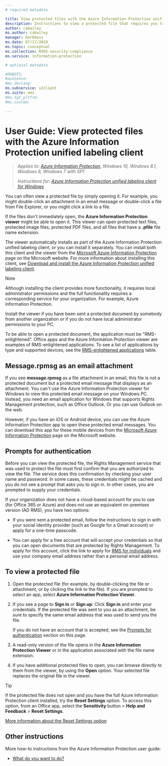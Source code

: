 ```yaml
---
# required metadata

title: View protected files with the Azure Information Protection unified labeling client
description: Instructions to view a protected file that requires you to have the Azure Information Protection unified labeling viewer installed.
author: cabailey
ms.author: cabailey
manager: barbkess
ms.date: 07/17/2019
ms.topic: conceptual
ms.collection: M365-security-compliance
ms.service: information-protection

# optional metadata

#ROBOTS:
#audience:
#ms.devlang:
ms.subservice: v2client
ms.suite: ems
#ms.tgt_pltfrm:
#ms.custom:

---
```


# User Guide: View protected files with the Azure Information Protection unified labeling client

>*Applies to: [Azure Information Protection](https://azure.microsoft.com/pricing/details/information-protection), Windows 10, Windows 8.1, Windows 8, Windows 7 with SP1*
>
> *Instructions for: [Azure Information Protection unified labeling client for Windows](../faqs.md#whats-the-difference-between-the-azure-information-protection-client-and-the-azure-information-protection-unified-labeling-client)*

You can often view a protected file by simply opening it. For example, you might double-click an attachment in an email message or double-click a file from File Explorer, or you might click a link to a file.

If the files don't immediately open, the **Azure Information Protection viewer** might be able to open it. This viewer can open protected text files, protected image files, protected PDF files, and all files that have a **.pfile** file name extension.

The viewer automatically installs as part of the Azure Information Protection unified labeling client, or you can install it separately. You can install both this client and the viewer from the [Microsoft Azure Information Protection](https://go.microsoft.com/fwlink/?LinkId=303970) page on the Microsoft website. For more information about installing this client, see [Download and install the Azure Information Protection unified labeling client](install-unifiedlabelingclient-app.md).

> [!NOTE]
> Although installing the client provides more functionality, it requires local administrator permissions and the full functionality requires a corresponding service for your organization. For example, Azure Information Protection.
> 
> Install the viewer if you have been sent a protected document by somebody from another organization or if you do not have local administrator permissions to your PC.

To be able to open a protected document, the application must be "RMS-enlightened". Office apps and the Azure Information Protection viewer are examples of RMS-enlightened applications. To see a list of applications by type and supported devices, see the [RMS-enlightened applications](../requirements-applications.md#rms-enlightened-applications) table. 

## Message.rpmsg as an email attachment

If you see **message.rpmsg** as a file attachment in an email, this file is not a protected document but a protected email message that displays as an attachment. You can't use the Azure Information Protection viewer for Windows to view this protected email message on your Windows PC. Instead, you need an email application for Windows that supports Rights Management protection, such as Office Outlook. Or you can use Outlook on the web.

However, if you have an iOS or Android device, you can use the Azure Information Protection app to open these protected email messages. You can download this app for these mobile devices from the [Microsoft Azure Information Protection](https://go.microsoft.com/fwlink/?LinkId=303970) page on the Microsoft website.

## Prompts for authentication

Before you can view the protected file, the Rights Management service that was used to protect the file must first confirm that you are authorized to view the file. The service does this confirmation by checking your user name and password. In some cases, these credentials might be cached and you do not see a prompt that asks you to sign in. In other cases, you are prompted to supply your credentials.

If your organization does not have a cloud-based account for you to use (for Office 365 or Azure) and does not use an equivalent on-premises version (AD RMS), you have two options:

- If you were sent a protected email, follow the instructions to sign in with your social identity provider (such as Google for a Gmail account) or apply for a one-time passcode.

- You can apply for a free account that will accept your credentials so that you can open documents that are protected by Rights Management. To apply for this account, click the link to apply for [RMS for individuals](https://go.microsoft.com/fwlink/?LinkId=309469) and use your company email address rather than a personal email address. 

## To view a protected file

1. Open the protected file (for example, by double-clicking the file or attachment, or by clicking the link to the file). If you are prompted to select an app, select **Azure Information Protection Viewer**. 

2. If you see a page to **Sign in** or **Sign up**: Click **Sign in** and enter your credentials. If the protected file was sent to you as an attachment, be sure to specify the same email address that was used to send you the file.
    
    If you do not have an account that is accepted, see the [Prompts for authentication](#prompts-for-authentication) section on this page.

3. A read-only version of the file opens in the **Azure Information Protection Viewer** or in the application associated with the file name extension.

4. If you have additional protected files to open, you can browse directly to them from the viewer, by using the **Open** option. Your selected file replaces the original file in the viewer. 

> [!TIP]
> If the protected file does not open and you have the full Azure Information Protection client installed, try the **Reset Settings** option. To access this option, from an Office app, select the **Sensitivity** button > **Help and Feedback** > **Reset Settings**. 
> 
> [More information about the Reset Settings option](clientv2-admin-guide.md#more-information-about-the-reset-settings-option)

## Other instructions
More how-to instructions from the Azure Information Protection user guide:

- [What do you want to do?](client-user-guide.md#what-do-you-want-to-do)

